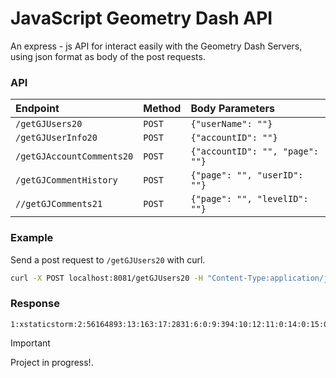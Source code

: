 # JavaScript Geometry Dash API

An express - js API for interact easily with the Geometry Dash Servers, using json format as body of the post requests.

### API

|Endpoint|Method|Body Parameters|
|:-------|:--------|:---|
|`/getGJUsers20`|`POST`|`{"userName": ""}`|
|`/getGJUserInfo20`|`POST`|`{"accountID": ""}`|
|`/getGJAccountComments20`|`POST`|`{"accountID": "", "page": ""}`|
|`/getGJCommentHistory`|`POST`|`{"page": "", "userID": ""}`|
|`//getGJComments21`|`POST`|`{"page": "", "levelID": ""}`|

### Example

Send a post request to `/getGJUsers20` with curl.

```sh
curl -X POST localhost:8081/getGJUsers20 -H "Content-Type:application/json" -d "{\"userName\": \"xstaticstorm\"}"
```

### Response

```
1:xstaticstorm:2:56164893:13:163:17:2831:6:0:9:394:10:12:11:0:14:0:15:0:16:7843252:3:20232:52:211:8:10:4:1029#999:0:10
```

> [!IMPORTANT]
> Project in progress!.
